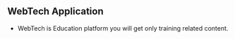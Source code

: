 ## WebTech Application

- WebTech is Education platform you will get only training related content.
